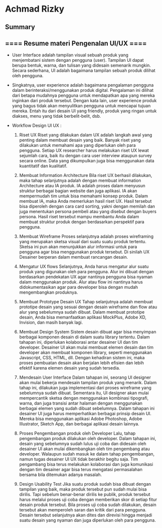 # Achmad Rizky

## Summary

## ==== Resume materi Pengenalan UI/UX ====

- User Interface adalah tampilan visual sebuah produk yang menjembatani sistem dengan pengguna (user). Tampilan UI dapat berupa bentuk, warna, dan tulisan yang didesain semenarik mungkin. Secara sederhana, UI adalah bagaimana tampilan sebuah produk dilihat oleh pengguna.

- Singkatnya, user experience adalah bagaimana pengalaman pengguna dalam berinteraksi/menggunakan produk digital. Pengalaman ini dilihat dari betapa mudahnya pengguna untuk mendapatkan apa yang mereka inginkan dari produk tersebut. Dengan kata lain, user experience produk yang bagus tidak akan menyulitkan pengguna untuk mencapai tujuan mereka. Entah itu dari desain UI yang friendly, produk yang ringan untuk diakses, menu yang tidak berbelit-belit, dsb.

- Workflow Design UI UX :

  1. Riset UX
     Riset yang dilakukan dalam UX adalah langkah awal yang penting dalam membuat desain yang baik. Banyak riset yang dilakukan untuk memahami apa yang diperlukan oleh para pengguna.
     Setiap UX researcher harus melakukan riset UX lewat sejumlah cara, baik itu dengan cara user interview ataupun survey secara online. Data yang dikumpulkan juga bisa menggunakan data kuantitatif dan kualitatif.

  2. Membuat Information Architecture
     Bila riset UX berhasil dilakukan, maka tahap selanjutnya adalah dengan membuat information Architecture atau IA produk. IA adalah proses dalam menyusun struktur berbagai bagian website dan juga aplikasi. IA akan mempermudah tim untuk bisa memahami konsep produk.
     Dalam membuat IA, maka Anda memerlukan hasil riset UX. Hasil tersebut bisa diperoleh dengan cara card sorting, yakni dengan memilah dan juga menentukan persona pembeli atau yang disebut dengan buyers persona. Hasil riset tersebut mampu membantu Anda dalam membuat struktur produk dengan berdasarkan perspektif para pengguna.
  3. Membuat Wireframe
     Proses selanjutnya adalah proses wireframing yang merupakan sketsa visual dari suatu suatu produk tertentu. Sketsa ini pun akan menunjukkan alur informasi untuk para pengguna agar bisa menggunakan produk tersebut. Di sinilah UX Desainer berperan dalam membuat rancangan desain.
  4. Mengatur UX flows
     Selanjutnya, Anda harus mengatur alur suatu produk yang digunakan oleh para pengguna. Alur ini dibuat dengan berdasarkan pendekatan UX agar nantinya pengguna bisa nyaman dalam menggunakan produk. Alur atau flow ini nantinya harus didokumentasikan agar para developer bisa dengan mudah mengembangkan produknya.
  5. Membuat Prototype Desain UX
     Tahap selanjutnya adalah membuat prototipe desain yang sesuai dengan desain wireframe dan flow atau alur yang sebelumnya sudah dibuat. Dalam membuat prototipe desain, Anda bisa memanfaatkan aplikasi MockPlus, Adobe XD, Invision, dan masih banyak lagi.
  6. Membuat Design System
     Sistem desain dibuat agar bisa menyimpan berbagai komponen desain di dalam suatu library tertentu. Dalam tahapan ini, diperlukan kolaborasi antar desainer UI dan tim developer. Desainer UI akan mulai membuat elemen desain dan tim developer akan membuat komponen library, seperti menggunakan Javascript, CSS, HTML, dll.
     Dengan kehadiran sistem ini, maka proses pembuatan desain akan berjalan lebih efisien dan lebih efektif karena elemen desain yang sudah tersedia.
  7. Mendesain User Interface
     Dalam tahapan ini, seorang UI designer akan mulai bekerja mendesain tampilan produk yang menarik. Dalam tahap ini, dilakukan juga implementasi dari proses wireframe yang sebelumnya sudah dibuat.
     Sementara itu, UI designer akan mulai mempercantik sketsa dengan menggunakan kombinasi tipografi, warna, dan juga transisi antar halaman dengan menggunakan berbagai elemen yang sudah dibuat sebelumnya. Dalam tahapan ini desainer UI juga harus memperhatikan berbagai prinsip desain UI.
     Mereka bisa menggunakan aplikasi Adobe Photoshop, Adobe Illustrator, Sketch App, dan berbagai aplikasi desain lainnya.
  8. Proses Pengembangan produk oleh Developer
     Lalu, tahap pengembangan produk dilakukan oleh developer. Dalam tahapan ini, desain yang sebelumnya sudah lulus uji coba dan didesain oleh desainer UI akan mulai dikembangkan oleh tim pengembang atau developer.
     Walaupun sudah masuk ke dalam tahap pengembangan, namun tugas desainer UI UX tidak berakhir begitu saja. Tim pengambang bisa terus melakukan kolaborasi dan juga komunikasi dengan tim desainer agar bisa terus mengatasi permasalahan bersama bila ditemukan adanya masalah.
  9. Design Usability Test
     Jika suatu produk sudah bisa dibuat dengan tampilan yang baik, maka produk tersebut pun sudah mulai bisa dirilis. Tapi sebelum benar-benar dirilis ke publik, produk tersebut harus melalui proses uji coba dengan memberikan skor di setiap fitur desain produk tersebut.
     Bila proses uji coba sudah dilakukan, desain tersebut akan memperoleh saran dan kritik dari para pengguna. Desain tersebut selanjutnya akan dites dan direvisi hingga menjadi suatu desain yang nyaman dan juga diperlukan oleh para pengguna.
